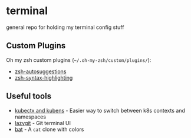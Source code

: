 # terminal

general repo for holding my terminal config stuff

## Custom Plugins

Oh my zsh custom plugins (`~/.oh-my-zsh/custom/plugins/`):

- [zsh-autosuggestions](https://github.com/zsh-users/zsh-autosuggestions)
- [zsh-syntax-highlighting](https://github.com/zsh-users/zsh-syntax-highlighting)

## Useful tools

- [kubectx and kubens](https://github.com/ahmetb/kubectx) - Easier way to switch between k8s contexts and namespaces
- [lazygit](https://github.com/jesseduffield/lazygit) - Git terminal UI
- [bat](https://github.com/sharkdp/bat) - A `cat` clone with colors
